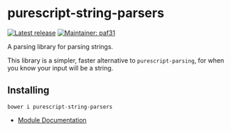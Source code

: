 # purescript-string-parsers

[![Latest release](http://img.shields.io/bower/v/purescript-string-parsers.svg)](https://github.com/purescript-contrib/purescript-string-parsers/releases)
[![Maintainer: paf31](https://img.shields.io/badge/maintainer-paf31-lightgrey.svg)](http://github.com/paf31)

A parsing library for parsing strings.

This library is a simpler, faster alternative to `purescript-parsing`, for when you know your input will be a string.

## Installing

    bower i purescript-string-parsers

- [Module Documentation](docs/)
